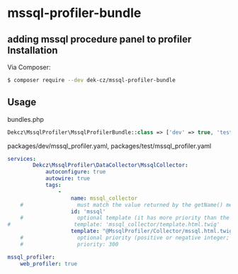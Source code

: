 # mssql-profiler-bundle
adding  mssql procedure panel to profiler
Installation
------------

Via Composer:

```sh
$ composer require --dev dek-cz/mssql-profiler-bundle
```


Usage
-----
bundles.php
```php
Dekcz\MssqlProfiler\MssqlProfilerBundle::class => ['dev' => true, 'test' => true],
```

packages/dev/mssql_profiler.yaml, packages/test/mssql_profiler.yaml
```yaml
services:
        Dekcz\MssqlProfiler\DataCollector\MssqlCollector:
            autoconfigure: true
            autowire: true
            tags:
                -
                    name: mssql_collector
    #                 must match the value returned by the getName() method
                    id: 'mssql'
    #                 optional template (it has more priority than the value returned by getTemplate())
#                    template: 'mssql_collector/template.html.twig'
                    template: "@MssqlProfiler/Collector/mssql.html.twig"
    #                 optional priority (positive or negative integer; default = 0)
    #                 priority: 300

mssql_profiler:
    web_profiler: true
```
